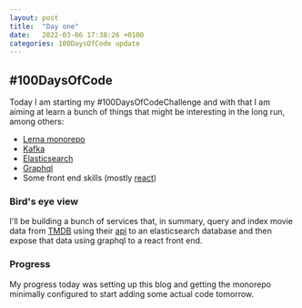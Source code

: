 ```yaml
---
layout: post
title:  "Day one"
date:   2022-03-06 17:38:26 +0100
categories: 100DaysOfCode update
---
```

## #100DaysOfCode

Today I am starting my #100DaysOfCodeChallenge and with that I am aiming at learn a bunch of things that might be interesting in the long run, among others:

* [Lerna monorepo](https://lerna.js.org/)
* [Kafka](https://kafka.apache.org/)
* [Elasticsearch](https://www.elastic.co/)
* [Graphql](https://graphql.org/)
* Some front end skills (mostly [react](https://reactjs.org/))

### Bird's eye view

I'll be building a bunch of services that, in summary, query and index movie data from [TMDB](https://www.themoviedb.org) using their [api](https://www.themoviedb.org/documentation/api) to an elasticsearch database and then expose that data using graphql to a react front end.

### Progress

My progress today was setting up this blog and getting the monorepo minimally configured to start adding some actual code tomorrow.
